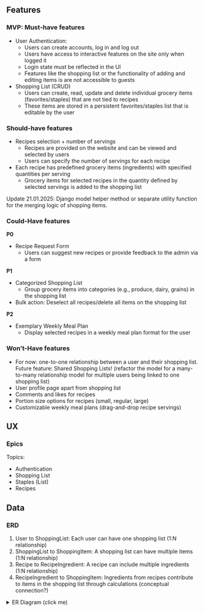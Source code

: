 ## Features

### MVP: Must-have features

- User Authentication:
  - Users can create accounts, log in and log out
  - Users have access to interactive features on the site only when logged it
  - Login state must be reflected in the UI
  - Features like the shopping list or the functionality of adding and editing items is are not accessible to guests
- Shopping List (CRUD)
  - Users can create, read, update and delete individual grocery items (favorites/staples) that are not tied to recipes
  - These items are stored in a persistent favorites/staples list that is editable by the user

### Should-have features

- Recipes selection + number of servings
  - Recipes are provided on the website and can be viewed and selected by users
  - Users can specify the number of servings for each recipe
- Each recipe has predefined grocery items (ingredients) with specified quantities per serving
  - Grocery items for selected recipes in the quantity defined by selected servings is added to the shopping list

Update 21.01.2025:
Django model helper method or separate utility function for the merging logic of shopping items.

### Could-Have features

**P0**
- Recipe Request Form
  - Users can suggest new recipes or provide feedback to the admin via a form

**P1**
- Categorized Shopping List
  - Group grocery items into categories (e.g., produce, dairy, grains) in the shopping list
- Bulk action: Deselect all recipes/delete all items on the shopping list

**P2**
- Exemplary Weekly Meal Plan
  - Display selected recipes in a weekly meal plan format for the user

### Won’t-Have features

- For now: one-to-one relationship between a user and their shopping list. Future feature: Shared Shopping Lists! (refactor the model for a many-to-many relationship model for multiple users being linked to one shopping list)
- User profile page apart from shopping list
- Comments and likes for recipes
- Portion size options for recipes (small, regular, large)
- Customizable weekly meal plans (drag-and-drop recipe servings)

## UX 

### Epics

Topics: 
- Authentication 
- Shopping List
- Staples (List)
- Recipes

## Data

### ERD 

1. User to ShoppingList: Each user can have one shopping list (1:N relationship)
2. ShoppingList to ShoppingItem: A shopping list can have multiple items (1:N relationship)
3. Recipe to RecipeIngredient: A recipe can include multiple ingredients (1:N relationship)
4. RecipeIngredient to ShoppingItem: Ingredients from recipes contribute to items in the shopping list through calculations (conceptual connection?)

<details>
<summary>ER Diagram (click me)</summary>

![ER Diagram](assets/images/ShoppingListERD.png)

</details>